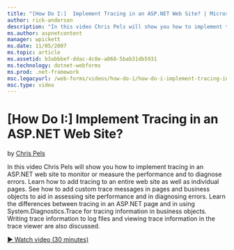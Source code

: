 ```yaml
---
title: "[How Do I:]  Implement Tracing in an ASP.NET Web Site? | Microsoft Docs"
author: rick-anderson
description: "In this video Chris Pels will show you how to implement tracing in an ASP.NET web site to monitor or measure the performance and to diagnose errors. Learn ho..."
ms.author: aspnetcontent
manager: wpickett
ms.date: 11/05/2007
ms.topic: article
ms.assetid: b3abbbef-ddac-4c8e-a068-5bab31db5931
ms.technology: dotnet-webforms
ms.prod: .net-framework
msc.legacyurl: /web-forms/videos/how-do-i/how-do-i-implement-tracing-in-an-aspnet-web-site
msc.type: video
---
```

[How Do I:]  Implement Tracing in an ASP.NET Web Site?
====================
by [Chris Pels](https://twitter.com/chrispels)

In this video Chris Pels will show you how to implement tracing in an ASP.NET web site to monitor or measure the performance and to diagnose errors. Learn how to add tracing to an entire web site as well as individual pages. See how to add custom trace messages in pages and business objects to aid in assessing site performance and in diagnosing errors. Learn the differences between tracing in an ASP.NET page and in using System.Diagnostics.Trace for tracing information in business objects. Writing trace information to log files and viewing trace information in the trace viewer are also discussed.

[&#9654; Watch video (30 minutes)](https://channel9.msdn.com/Blogs/ASP-NET-Site-Videos/how-do-i-implement-tracing-in-an-aspnet-web-site)